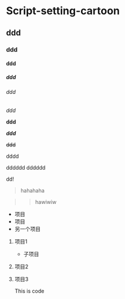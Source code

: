 # Script-setting-cartoon
## ddd
### ddd
#### ddd
##### ddd
###### ddd

*ddd*

**ddd**

***ddd***

~~ddd~~

dddd

dddddd
dddddd

dd!

> hahahaha

>>hawiwiw

* 项目
* 项目 
* 另一个项目

1. 项目1
    * 子项目
2. 项目2
3. 项目3

    This is code
